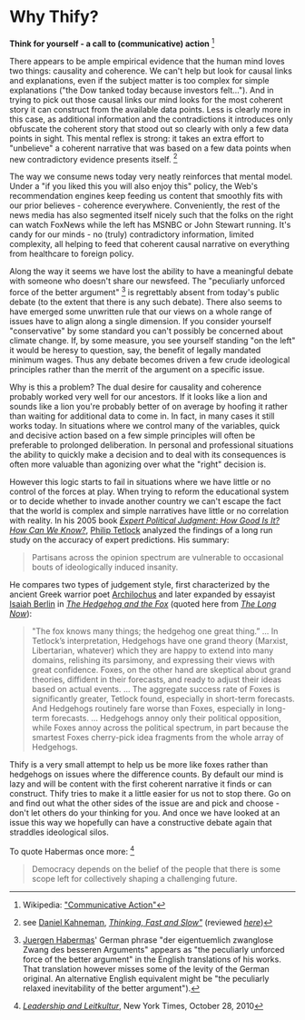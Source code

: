 Why Thify?
==========

**Think for yourself - a call to (communicative) action** [^communicativeaction]

There appears to be ample empirical evidence that the human mind loves two things: causality and coherence. We can't help but look for causal links and explanations, even if the subject matter is too complex for simple explanations ("the Dow tanked today because investors felt...").  And in trying to pick out those causal links our mind looks for the most coherent story it can construct from the available data points.  Less is clearly more in this case, as additional information and the contradictions it introduces only obfuscate the coherent story that stood out so clearly with only a few data points in sight. This mental reflex is strong: it takes an extra effort to "unbelieve" a coherent narrative that was based on a few data points when new contradictory evidence presents itself. [^kahnemann]

The way we consume news today very neatly reinforces that mental model. Under a "if you liked this you will also enjoy this" policy, the Web's recommendation engines keep feeding us content that smoothly fits with our prior believes - coherence everywhere. Conveniently, the rest of the news media has also segmented itself nicely such that the folks on the right can watch FoxNews while the left has MSNBC or John Stewart running. It's candy for our minds - no (truly) contradictory information, limited complexity, all helping to feed that coherent causal narrative on everything from healthcare to foreign policy.

Along the way it seems we have lost the ability to have a meaningful debate with someone who doesn't share our newsfeed. The "peculiarly unforced force of the better argument" [^zwangloserzwang] is regrettably absent from today's public debate (to the extent that there is any such debate).  There also seems to have emerged some unwritten rule that our views on a whole range of issues have to align along a single dimension. If you consider yourself "conservative" by some standard you can't possibly be concerned about climate change. If, by some measure, you see yourself standing "on the left" it would be heresy to question, say, the benefit of legally mandated minimum wages. Thus any debate becomes driven a few crude ideological principles rather than the merrit of the argument on a specific issue.

Why is this a problem? The dual desire for causality and coherence probably worked very well for our ancestors. If it looks like a lion and sounds like a lion you're probably better of on average by hoofing it rather than waiting for additional data to come in. In fact, in many cases it still works today. In situations where we control many of the variables, quick and decisive action based on a few simple principles will often be preferable to prolonged deliberation. In personal and professional situations the ability to quickly make a decision and to deal with its consequences is often more valuable than agonizing over what the "right" decision is.

However this logic starts to fail in situations where we have little or no control of the forces at play. When trying to reform the educational system or to decide whether to invade another country we can't escape the fact that the world is complex and simple narratives have little or no correlation with reality.  In his 2005 book *[Expert Political Judgment: How Good Is It? How Can We Know?](http://press.princeton.edu/titles/7959.html)*, [Philip Tetlock](http://www.sas.upenn.edu/tetlock/) analyzed the findings of a long run study on the accuracy of expert predictions. His summary: 

> Partisans across the opinion spectrum are vulnerable to occasional bouts of ideologically induced insanity.

He compares two types of judgement style, first characterized by the ancient Greek warrior poet [Archilochus](http://en.wikipedia.org/wiki/Archilochus) and later expanded by essayist [Isaiah Berlin](http://en.wikipedia.org/wiki/Isaiah_Berlin) in *[The Hedgehog and the Fox](http://en.wikipedia.org/wiki/The_Hedgehog_and_the_Fox)* (quoted here from *[The Long Now](http://longnow.org/seminars/02007/jan/26/why-foxes-are-better-forecasters-than-hedgehogs/)*):

> "The fox knows many things; the hedgehog one great thing.” ...  In
> Tetlock’s interpretation, Hedgehogs have one grand theory (Marxist,
> Libertarian, whatever) which they are happy to extend into many domains,
> relishing its parsimony, and expressing their views with great
> confidence. Foxes, on the other hand are skeptical about grand theories,
> diffident in their forecasts, and ready to adjust their ideas based on
> actual events.  ...  The aggregate success rate of Foxes is significantly
> greater, Tetlock found, especially in short-term forecasts. And Hedgehogs
> routinely fare worse than Foxes, especially in long-term forecasts. ...
> Hedgehogs annoy only their political opposition, while Foxes annoy across the
> political spectrum, in part because the smartest Foxes cherry-pick idea
> fragments from the whole array of Hedgehogs.

Thify is a very small attempt to help us be more like foxes rather than hedgehogs on issues where the difference counts. By default our mind is lazy and will be content with the first coherent narrative it finds or can construct.  Thify tries to make it a little easier for us not to stop there. Go on and find out what the other sides of the issue are and pick and choose - don't let others do your thinking for you. And once we have looked at an issue this way we hopefully can have a constructive debate again that straddles ideological silos. 

To quote Habermas once more: [^leadershipleitkultur] 

> Democracy depends on the belief of the people that there is some scope left 
> for collectively shaping a challenging future.  
> 


[^communicativeaction]: Wikipedia: ["Communicative Action"](http://en.wikipedia.org/wiki/Communicative_action)

[^kahnemann]: see [Daniel Kahneman](http://www.princeton.edu/~kahneman/), *[Thinking, Fast and Slow"](http://www.goodreads.com/book/show/11468377-thinking-fast-and-slow)* (reviewed *[here](http://scholar.harvard.edu/files/shleifer/files/kahneman_review_jel_final.pdf)*)

[^zwangloserzwang]: [Juergen Habermas](http://plato.stanford.edu/entries/habermas/)' German phrase "der eigentuemlich zwanglose Zwang des besseren Arguments" appears as "the peculiarly unforced force of the better argument" in the English translations of his works. That translation however misses some of the levity of the German original. An alternative English equivalent might be "the peculiarly relaxed inevitability of the better argument").

[^leadershipleitkultur]: *[Leadership and Leitkultur](http://www.nytimes.com/2010/10/29/opinion/29Habermas.html?pagewanted=all)*, New York Times, October 28, 2010

